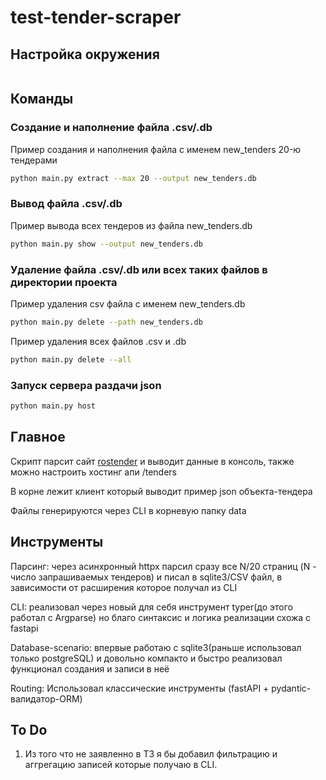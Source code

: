 # test-tender-scraper

## Настройка окружения

```bash

```

## Команды

### Создание и наполнение файла .csv/.db

Пример создания и наполнения файла с именем new_tenders 20-ю тендерами

```bash
python main.py extract --max 20 --output new_tenders.db
```

### Вывод файла .csv/.db

Пример вывода всех тендеров из файла new_tenders.db

```bash
python main.py show --output new_tenders.db
```

### Удаление файла .csv/.db или всех таких файлов в директории проекта

Пример удаления csv файла с именем new_tenders.db

```bash
python main.py delete --path new_tenders.db
```

Пример удаления всех файлов .csv и .db

```bash
python main.py delete --all 
```

### Запуск сервера раздачи json

```bash
python main.py host 
```

## Главное

Скрипт парсит сайт [rostender](https://rostender.info/extsearch) и выводит данные в консоль, также можно настроить хостинг апи /tenders

В корне лежит клиент который выводит пример json объекта-тендера

Файлы генерируются через CLI в корневую папку data

## Инструменты

Парсинг: через асинхронный httpx парсил сразу все N/20 страниц (N - число запрашиваемых тендеров) и писал в sqlite3/CSV файл, в зависимости от расширения которое получал из CLI 

CLI: реализовал через новый для себя инструмент typer(до этого работал с Argparse) но благо синтаксис и логика реализации схожа с fastapi

Database-scenario: впервые работаю с sqlite3(раньше использовал только postgreSQL) и довольно компакто и быстро реализовал функционал создания и записи в неё

Routing: Использовал классические инструменты (fastAPI + pydantic-валидатор-ORM)

## To Do

1) Из того что не заявленно в ТЗ я бы добавил фильтрацию и аггрегацию записей которые получаю в CLI.
